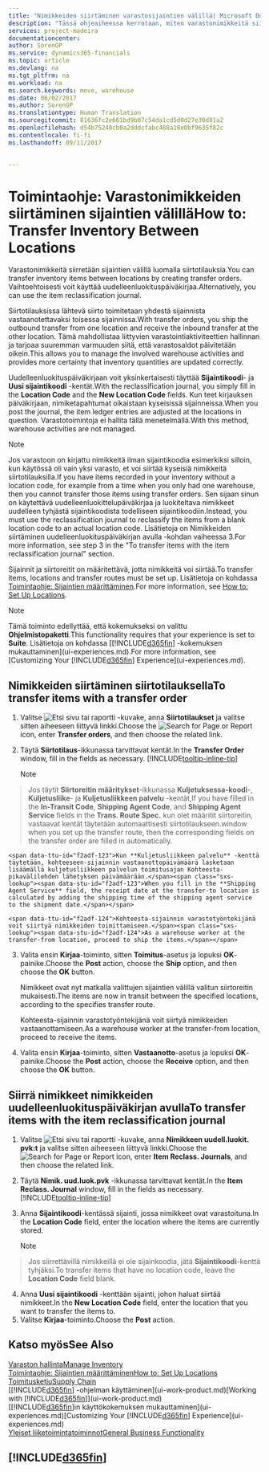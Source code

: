 ```yaml
---
title: "Nimikkeiden siirtäminen varastosijaintien välillä| Microsoft Docs"
description: "Tässä ohjeaiheessa kerrotaan, miten varastonimikkeitä siirretään varastosta toiseen joko uudelleenluokituspäiväkirjan tai siirtotilausten avulla."
services: project-madeira
documentationcenter: 
author: SorenGP
ms.service: dynamics365-financials
ms.topic: article
ms.devlang: na
ms.tgt_pltfrm: na
ms.workload: na
ms.search.keywords: move, warehouse
ms.date: 06/02/2017
ms.author: SorenGP
ms.translationtype: Human Translation
ms.sourcegitcommit: 81636fc2e661bd9b07c54da1cd5d0d27e30d01a2
ms.openlocfilehash: d54b75240cb0a2dddcfabc488a18e0bf9635f82c
ms.contentlocale: fi-fi
ms.lasthandoff: 09/11/2017


---
```

# <a name="how-to-transfer-inventory-between-locations"></a><span data-ttu-id="f2adf-103">Toimintaohje: Varastonimikkeiden siirtäminen sijaintien välillä</span><span class="sxs-lookup"><span data-stu-id="f2adf-103">How to: Transfer Inventory Between Locations</span></span>
<span data-ttu-id="f2adf-104">Varastonimikkeitä siirretään sijaintien välillä luomalla siirtotilauksia.</span><span class="sxs-lookup"><span data-stu-id="f2adf-104">You can transfer inventory items between locations by creating transfer orders.</span></span> <span data-ttu-id="f2adf-105">Vaihtoehtoisesti voit käyttää uudelleenluokituspäiväkirjaa.</span><span class="sxs-lookup"><span data-stu-id="f2adf-105">Alternatively, you can use the item reclassification journal.</span></span>

<span data-ttu-id="f2adf-106">Siirtotilauksissa lähtevä siirto toimitetaan yhdestä sijainnista vastaanotettavaksi toisessa sijainnissa.</span><span class="sxs-lookup"><span data-stu-id="f2adf-106">With transfer orders, you ship the outbound transfer from one location and receive the inbound transfer at the other location.</span></span> <span data-ttu-id="f2adf-107">Tämä mahdollistaa liittyvien varastointiaktiviteettien hallinnan ja tarjoaa suuremman varmuuden siitä, että varastosaldot päivitetään oikein.</span><span class="sxs-lookup"><span data-stu-id="f2adf-107">This allows you to manage the involved warehouse activities and provides more certainty that inventory quantities are updated correctly.</span></span>

<span data-ttu-id="f2adf-108">Uudelleenluokituspäiväkirjaan voit yksinkertaisesti täyttää **Sijaintikoodi**- ja **Uusi sijaintikoodi** -kentät.</span><span class="sxs-lookup"><span data-stu-id="f2adf-108">With the reclassification journal, you simply fill in the **Location Code** and the **New Location Code** fields.</span></span> <span data-ttu-id="f2adf-109">Kun teet kirjauksen päiväkirjaan, nimiketapahtumat oikaistaan kyseisissä sijainneissa.</span><span class="sxs-lookup"><span data-stu-id="f2adf-109">When you post the journal, the item ledger entries are adjusted at the locations in question.</span></span> <span data-ttu-id="f2adf-110">Varastotoimintoja ei hallita tällä menetelmällä.</span><span class="sxs-lookup"><span data-stu-id="f2adf-110">With this method, warehouse activities are not managed.</span></span>

> [!NOTE]  
>   <span data-ttu-id="f2adf-111">Jos varastoon on kirjattu nimikkeitä ilman sijaintikoodia esimerkiksi silloin, kun käytössä oli vain yksi varasto, et voi siirtää kyseisiä nimikkeitä siirtotilauksilla.</span><span class="sxs-lookup"><span data-stu-id="f2adf-111">If you have items recorded in your inventory without a location code, for example from a time when you only had one warehouse, then you cannot transfer those items using transfer orders.</span></span> <span data-ttu-id="f2adf-112">Sen sijaan sinun on käytettävä uudelleenluokittelupäiväkirjaa ja luokiteltava nimikkeet uudelleen tyhjästä sijaintikoodista todelliseen sijaintikoodiin.</span><span class="sxs-lookup"><span data-stu-id="f2adf-112">Instead, you must use the reclassification journal to reclassify the items from a blank location code to an actual location code.</span></span>  <span data-ttu-id="f2adf-113">Lisätietoja on Nimikkeiden siirtäminen uudelleenluokituspäiväkirjan avulla -kohdan vaiheessa 3.</span><span class="sxs-lookup"><span data-stu-id="f2adf-113">For more information, see step 3 in the "To transfer items with the item reclassification journal" section.</span></span>

<span data-ttu-id="f2adf-114">Sijainnit ja siirtoreitit on määritettävä, jotta nimikkeitä voi siirtää.</span><span class="sxs-lookup"><span data-stu-id="f2adf-114">To transfer items, locations and transfer routes must be set up.</span></span> <span data-ttu-id="f2adf-115">Lisätietoja on kohdassa [Toimintaohje: Sijaintien määrittäminen](inventory-how-setup-locations.md).</span><span class="sxs-lookup"><span data-stu-id="f2adf-115">For more information, see [How to: Set Up Locations](inventory-how-setup-locations.md).</span></span>

> [!NOTE]  
>   <span data-ttu-id="f2adf-116">Tämä toiminto edellyttää, että kokemukseksi on valittu **Ohjelmistopaketti**.</span><span class="sxs-lookup"><span data-stu-id="f2adf-116">This functionality requires that your experience is set to **Suite**.</span></span> <span data-ttu-id="f2adf-117">Lisätietoja on kohdassa [[!INCLUDE[d365fin](includes/d365fin_md.md)] -kokemuksen mukauttaminen](ui-experiences.md).</span><span class="sxs-lookup"><span data-stu-id="f2adf-117">For more information, see [Customizing Your [!INCLUDE[d365fin](includes/d365fin_md.md)] Experience](ui-experiences.md).</span></span>

## <a name="to-transfer-items-with-a-transfer-order"></a><span data-ttu-id="f2adf-118">Nimikkeiden siirtäminen siirtotilauksella</span><span class="sxs-lookup"><span data-stu-id="f2adf-118">To transfer items with a transfer order</span></span>
1. <span data-ttu-id="f2adf-119">Valitse ![Etsi sivu tai raportti](media/ui-search/search_small.png "Etsi sivu tai raportti -kuvake") -kuvake, anna **Siirtotilaukset** ja valitse sitten aiheeseen liittyvä linkki.</span><span class="sxs-lookup"><span data-stu-id="f2adf-119">Choose the ![Search for Page or Report](media/ui-search/search_small.png "Search for Page or Report icon") icon, enter **Transfer orders**, and then choose the related link.</span></span>
2. <span data-ttu-id="f2adf-120">Täytä **Siirtotilaus**-ikkunassa tarvittavat kentät.</span><span class="sxs-lookup"><span data-stu-id="f2adf-120">In the **Transfer Order** window, fill in the fields as necessary.</span></span> [!INCLUDE[tooltip-inline-tip](includes/tooltip-inline-tip_md.md)]

    > [!NOTE]  
>   <span data-ttu-id="f2adf-121">Jos täytit **Siirtoreitin määritykset**-ikkunassa **Kuljetuksessa-koodi**-, **Kuljetusliike**- ja **Kuljetusliikkeen palvelu** -kentät,</span><span class="sxs-lookup"><span data-stu-id="f2adf-121">If you have filled in the **In-Transit Code**, **Shipping Agent Code**, and **Shipping Agent Service** fields in the **Trans. Route Spec.**</span></span> <span data-ttu-id="f2adf-122">kun olet määritit siirtoreitin, vastaavat kentät täytetään automaattisesti siirtotilaukseen.</span><span class="sxs-lookup"><span data-stu-id="f2adf-122">window when you set up the transfer route, then the corresponding fields on the transfer order are filled in automatically.</span></span>

    <span data-ttu-id="f2adf-123">Kun **Kuljetusliikkeen palvelu** -kenttä täytetään, kohteeseen-sijainnin vastaanottopäivämäärä lasketaan lisäämällä kuljetusliikkeen palvelun toimitusajan Kohteesta-pikavälilehden lähetyksen päivämäärään.</span><span class="sxs-lookup"><span data-stu-id="f2adf-123">When you fill in the **Shipping Agent Service** field, the receipt date at the transfer-to location is calculated by adding the shipping time of the shipping agent service to the shipment date.</span></span>

    <span data-ttu-id="f2adf-124">Kohteesta-sijainnin varastotyöntekijänä voit siirtyä nimikkeiden toimittamiseen.</span><span class="sxs-lookup"><span data-stu-id="f2adf-124">As a warehouse worker at the transfer-from location, proceed to ship the items.</span></span>
3. <span data-ttu-id="f2adf-125">Valita ensin **Kirjaa**-toiminto, sitten **Toimitus**-asetus ja lopuksi **OK**-painike.</span><span class="sxs-lookup"><span data-stu-id="f2adf-125">Choose the **Post** action, choose the **Ship** option, and then choose the **OK** button.</span></span>

    <span data-ttu-id="f2adf-126">Nimikkeet ovat nyt matkalla valittujen sijaintien välillä valitun siirtoreitin mukaisesti.</span><span class="sxs-lookup"><span data-stu-id="f2adf-126">The items are now in transit between the specified locations, according to the specifies transfer route.</span></span>

    <span data-ttu-id="f2adf-127">Kohteesta-sijainnin varastotyöntekijänä voit siirtyä nimikkeiden vastaanottamiseen.</span><span class="sxs-lookup"><span data-stu-id="f2adf-127">As a warehouse worker at the transfer-from location, proceed to receive the items.</span></span>
4. <span data-ttu-id="f2adf-128">Valita ensin **Kirjaa**-toiminto, sitten **Vastaanotto**-asetus ja lopuksi **OK**-painike.</span><span class="sxs-lookup"><span data-stu-id="f2adf-128">Choose the **Post** action, choose the **Receive** option, and then choose the **OK** button.</span></span>

## <a name="to-transfer-items-with-the-item-reclassification-journal"></a><span data-ttu-id="f2adf-129">Siirrä nimikkeet nimikkeiden uudelleenluokituspäiväkirjan avulla</span><span class="sxs-lookup"><span data-stu-id="f2adf-129">To transfer items with the item reclassification journal</span></span>
1. <span data-ttu-id="f2adf-130">Valitse ![Etsi sivu tai raportti](media/ui-search/search_small.png "Etsi sivu tai raportti -kuvake") -kuvake, anna **Nimikkeen uudell.luokit. pvk:t** ja valitse sitten aiheeseen liittyvä linkki.</span><span class="sxs-lookup"><span data-stu-id="f2adf-130">Choose the ![Search for Page or Report](media/ui-search/search_small.png "Search for Page or Report icon") icon, enter **Item Reclass. Journals**, and then choose the related link.</span></span>
2. <span data-ttu-id="f2adf-131">Täytä **Nimik. uud.luok.pvk** -ikkunassa tarvittavat kentät.</span><span class="sxs-lookup"><span data-stu-id="f2adf-131">In the **Item Reclass. Journal** window, fill in the fields as necessary.</span></span> [!INCLUDE[tooltip-inline-tip](includes/tooltip-inline-tip_md.md)]
3. <span data-ttu-id="f2adf-132">Anna **Sijaintikoodi**-kentässä sijainti, jossa nimikkeet ovat varastoituna.</span><span class="sxs-lookup"><span data-stu-id="f2adf-132">In the **Location Code** field, enter the location where the items are currently stored.</span></span>

    > [!NOTE]  
>   <span data-ttu-id="f2adf-133">Jos siirrettävillä nimikkeillä ei ole sijainkoodia, jätä **Sijaintikoodi**-kenttä tyhjäksi.</span><span class="sxs-lookup"><span data-stu-id="f2adf-133">To transfer items that have no location code, leave the **Location Code** field blank.</span></span>
4. <span data-ttu-id="f2adf-134">Anna **Uusi sijaintikoodi** -kenttään sijainti, johon haluat siirtää nimikkeet.</span><span class="sxs-lookup"><span data-stu-id="f2adf-134">In the **New Location Code** field, enter the location that you want to transfer the items to.</span></span>
5. <span data-ttu-id="f2adf-135">Valitse **Kirjaa**-toiminto.</span><span class="sxs-lookup"><span data-stu-id="f2adf-135">Choose the **Post** action.</span></span>

## <a name="see-also"></a><span data-ttu-id="f2adf-136">Katso myös</span><span class="sxs-lookup"><span data-stu-id="f2adf-136">See Also</span></span>
[<span data-ttu-id="f2adf-137">Varaston hallinta</span><span class="sxs-lookup"><span data-stu-id="f2adf-137">Manage Inventory</span></span>](inventory-manage-inventory.md)  
[<span data-ttu-id="f2adf-138">Toimintaohje: Sijaintien määrittäminen</span><span class="sxs-lookup"><span data-stu-id="f2adf-138">How to: Set Up Locations</span></span>](inventory-how-setup-locations.md)  
[<span data-ttu-id="f2adf-139">Toimitusketju</span><span class="sxs-lookup"><span data-stu-id="f2adf-139">Supply Chain</span></span>](madeira-supply-chain.md)  
<span data-ttu-id="f2adf-140">[[!INCLUDE[d365fin](includes/d365fin_md.md)] -ohjelman käyttäminen](ui-work-product.md)</span><span class="sxs-lookup"><span data-stu-id="f2adf-140">[Working with [!INCLUDE[d365fin](includes/d365fin_md.md)]](ui-work-product.md)</span></span>  
<span data-ttu-id="f2adf-141">[[!INCLUDE[d365fin](includes/d365fin_md.md)]in käyttökokemuksen mukauttaminen](ui-experiences.md)</span><span class="sxs-lookup"><span data-stu-id="f2adf-141">[Customizing Your [!INCLUDE[d365fin](includes/d365fin_md.md)] Experience](ui-experiences.md)</span></span>  
[<span data-ttu-id="f2adf-142">Yleiset liiketoimintatoiminnot</span><span class="sxs-lookup"><span data-stu-id="f2adf-142">General Business Functionality</span></span>](ui-across-business-areas.md)

## [!INCLUDE[d365fin](includes/free_trial_md.md)]
